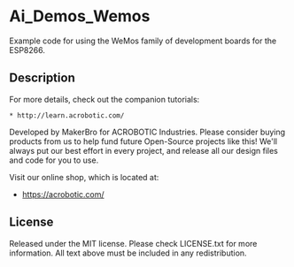 # Ai_Demos_Wemos

Example code for using the WeMos family of development boards for the ESP8266.

## Description

For more details, check out the companion tutorials:

    * http://learn.acrobotic.com/

Developed by MakerBro for ACROBOTIC Industries.  Please consider buying 
products from us to help fund future Open-Source projects like this! We'll
always put our best effort in every project, and release all our design 
files and code for you to use. 

Visit our online shop, which is located at:

   * https://acrobotic.com/

## License

Released under the MIT license. Please check LICENSE.txt for more information. 
All text above must be included in any redistribution.
